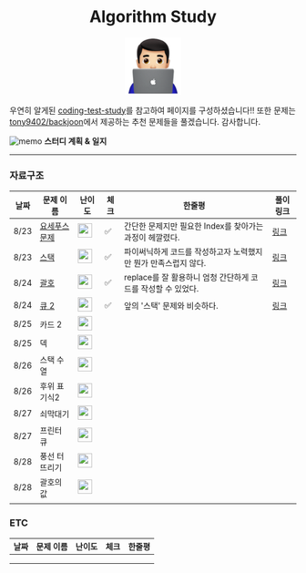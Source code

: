 

<div align="center">
    <h1>
        Algorithm Study
    </h1>
    <img src='logo.png'/ width='20%'>
</div>



우연히 알게된 [coding-test-study](https://github.com/boostcamp-ai-tech-4/coding-test-study)를 참고하여 페이지를 구성하셨습니다!! 또한 문제는 [tony9402/backjoon](https://github.com/tony9402/baekjoon)에서 제공하는 추천 문제들을 풀겠습니다. 감사합니다.



 ![memo](https://github.githubassets.com/images/icons/emoji/unicode/1f4dd.png) **스터디 계획 & 일지**

---

### **자료구조**

| 날짜 | 문제 이름                                             | 난이도                                                       | 체크 | 한줄평                                                       | 풀이링크                                   |
| ---- | ----------------------------------------------------- | ------------------------------------------------------------ | ---- | ------------------------------------------------------------ | ------------------------------------------ |
| 8/23 | [요세푸스 문제](https://www.acmicpc.net/problem/1158) | <img height="25px" width="25px" src="https://static.solved.ac/tier_small/6.svg"/> | ✅    | 간단한 문제지만 필요한 Index를 찾아가는 과정이 헤깔렸다.     | [링크](DataStructure/1158_요세푸스문제.py) |
| 8/23 | [스택](https://www.acmicpc.net/problem/10828)         | <img height="25px" width="25px" src="https://static.solved.ac/tier_small/7.svg"/> | ✅    | 파이써닉하게 코드를 작성하고자 노력했지만 뭔가 만족스럽지 않다. | [링크](DataStructure/10828_스택.py)        |
| 8/24 | [괄호](https://www.acmicpc.net/problem/9012)          | <img height="25px" width="25px" src="https://static.solved.ac/tier_small/7.svg"/> | ✅    | replace를 잘 활용하니 엄청 간단하게 코드를 작성할 수 있었다. | [링크](DataStructure/9012_괄호.py)         |
| 8/24 | [큐 2](https://www.acmicpc.net/problem/18258)         | <img height="25px" width="25px" src="https://static.solved.ac/tier_small/7.svg"/> | ✅    | 앞의 '스택' 문제와 비슷하다.                                 | [링크](DataStructure/18258_큐2.py)         |
| 8/25 | 카드 2                                                | <img height="25px" width="25px" src="https://static.solved.ac/tier_small/7.svg"/> |      |                                                              |                                            |
| 8/25 | 덱                                                    | <img height="25px" width="25px" src="https://static.solved.ac/tier_small/7.svg"/> |      |                                                              |                                            |
| 8/26 | 스택 수열                                             | <img height="25px" width="25px" src="https://static.solved.ac/tier_small/8.svg"/> |      |                                                              |                                            |
| 8/26 | 후위 표기식2                                          | <img height="25px" width="25px" src="https://static.solved.ac/tier_small/8.svg"/> |      |                                                              |                                            |
| 8/27 | 쇠막대기                                              | <img height="25px" width="25px" src="https://static.solved.ac/tier_small/8.svg"/> |      |                                                              |                                            |
| 8/27 | 프린터 큐                                             | <img height="25px" width="25px" src="https://static.solved.ac/tier_small/8.svg"/> |      |                                                              |                                            |
| 8/28 | 풍선 터뜨리기                                         | <img height="25px" width="25px" src="https://static.solved.ac/tier_small/8.svg"/> |      |                                                              |                                            |
| 8/28 | 괄호의 값                                             | <img height="25px" width="25px" src="https://static.solved.ac/tier_small/9.svg"/> |      |                                                              |                                            |
|      |                                                       |                                                              |      |                                                              |                                            |

### ETC

| 날짜 | 문제 이름 | 난이도 | 체크 | 한줄평 |
| ---- | --------- | ------ | ---- | ------ |
|      |           |        |      |        |
|      |           |        |      |        |
|      |           |        |      |        |



